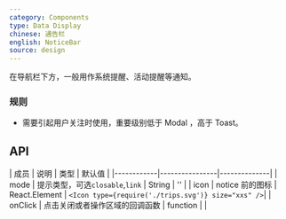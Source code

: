```yaml
---
category: Components
type: Data Display
chinese: 通告栏
english: NoticeBar
source: design
---
```


在导航栏下方，一般用作系统提醒、活动提醒等通知。

### 规则
- 需要引起用户关注时使用，重要级别低于 Modal ，高于 Toast。

## API

| 成员        | 说明           | 类型         | 默认值       |
|------------|----------------|--------------|
| mode    | 提示类型，可选`closable`,`link`   | String |  ''  |
| icon    |  notice 前的图标  |  React.Element | `<Icon type={require('./trips.svg')} size="xxs" />`|
| onClick    | 点击关闭或者操作区域的回调函数        | function |   |
